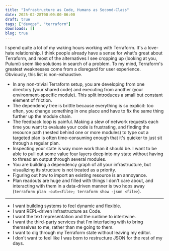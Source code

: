 ```yaml
---
title: "Infrastructure as Code, Humans as Second-Class"
date: 2025-02-28T00:00:00-06:00
draft: true
tags: ["devops", "terraform"]
downloads: []
blog: true
---
```


I spend quite a lot of my waking hours working with Terraform. It's a love-hate relationship. I think people already have a sense for what's great about Terraform, and most of the alternatives I see cropping up (looking at you, Pulumi) seem like solutions in search of a problem. To my mind, Terraform's greatest weaknesses come from a disregard for user experience. Obviously, this list is non-exhaustive.

- In any non-trivial Terraform setup, you are developing from one directory (your shared code) and executing from another (your environment-specific module). This split introduces a small but constant element of friction.
- The dependency tree is brittle because everything is so explicit: too often, you change something in one place and have to fix the same thing further up the module chain.
- The feedback loop is painful. Making a slew of network requests each time you want to evaluate your code is frustrating, and finding the resource path (nested behind one or more modules) to type out a targeted plan is often time-consuming enough that it's quicker to just sit through a regular plan.
- Inspecting your state is way more work than it should be. I want to be able to pull out some value four layers deep into my state without having to thread an output through several modules.
- You are building a dependency graph of all your infrastructure, but visualizing its structure is not treated as a priority.
- Figuring out how to import an existing resource is an annoyance.
- Plan readouts are huge and filled with things I don't care about, and interacting with them in a data-driven manner is two hops away (`terraform plan -out=<file>; terraform show -json <file>`).

---

- I want building systems to feel dynamic and flexible.
- I want REPL-driven Infrastructure as Code.
- I want the text representation and the runtime to intertwine.
- I want the third-party services that I'm interfacing with to bring themselves to me, rather than me going to them.
- I want to dig through my Terraform state without leaving my editor.
- I don't want to feel like I was born to restructure JSON for the rest of my days.
